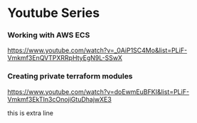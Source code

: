 # Youtube Series

### Working with AWS ECS

https://www.youtube.com/watch?v=_0AiP1SC4Mo&list=PLiF-Vmkmf3EnQVTPXRRpHtyEgN9L-SSwX

### Creating private terraform modules

https://www.youtube.com/watch?v=doEwmEuBFKI&list=PLiF-Vmkmf3EkTIn3cOnojiGtuDhajwXE3

this is extra line
